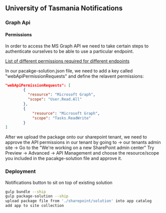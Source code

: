 ## University of Tasmania Notifications

### Graph Api
#### Permissions
In order to access the MS Graph API we need to take certain steps to authenticate ourselves to be able to use a particular endpoint.

[List of different permissions required for different endpoints](https://developer.microsoft.com/en-us/graph/docs/concepts/permissions_reference)

In our pacakge-solution.json file, we need to add a key called "webApiPermissionRequests" and define the relavent permissions:

```json
"webApiPermissionRequests": [
        {
          "resource": "Microsoft Graph",
          "scope": "User.Read.All"
        },
        {
            "resource": "Microsoft Graph",
            "scope": "Tasks.ReadWrite"
        }
]
```

After we upload the package onto our sharepoint tenant, we need to approve the API permissions in our tenant by going to -> our tenants admin site -> Go to the "We're working on a new SharePoint admin center" Try Preview -> Advanced -> API Management and choose the resource/scope you included in the pacakge-solution file and approve it.

### Deployment
Notifications button to sit on top of existing solution

```bash
gulp bundle --ship
gulp package-solution --ship
upload package file from './sharepoint/solution' into app catalog
add app to site collection
```